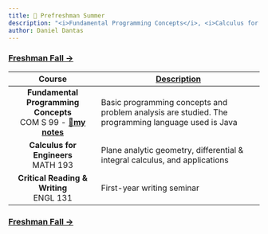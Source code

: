 ```yaml
---
title: 🐻 Prefreshman Summer
description: "<i>Fundamental Programming Concepts</i>, <i>Calculus for Engineers</i>, and <i>Critical Reading & Writing</i>"
author: Daniel Dantas
---
```


### [Freshman Fall →](https://dantasfiles.com/1998/08/27/cornell-freshman-fall.html)

| Course | [Description](https://ecommons.cornell.edu/items/e1e98bb3-3bc4-48fb-b770-3f2b9fe1ac9c) |
| :---: | --- |
| **Fundamental Programming Concepts**<br>COM S 99 - **[🌆my notes](https://dantasfiles.com/2024/12/06/notes-on-cornell-cs-1110.html)** | Basic programming concepts and problem analysis are studied. The programming language used is Java |
| **Calculus for Engineers**<br>MATH 193 | Plane analytic geometry, differential & integral calculus, and applications |
| **Critical Reading & Writing**<br>ENGL 131 | First-year writing seminar |

### [Freshman Fall →](https://dantasfiles.com/1998/08/27/cornell-freshman-fall.html)
